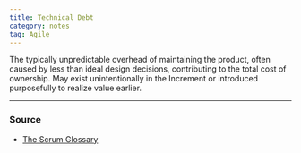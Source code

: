 ```yaml
---
title: Technical Debt
category: notes
tag: Agile
---
```


The typically unpredictable overhead of maintaining the product, often caused by less than ideal design decisions, contributing to the total cost of ownership. May exist unintentionally in the Increment or introduced purposefully to realize value earlier.

--- 
### Source
- [The Scrum Glossary](https://www.scrum.org/resources/scrum-glossary)
